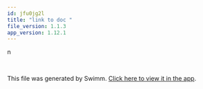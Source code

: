 ```yaml
---
id: jfu0jg2l
title: "link to doc "
file_version: 1.1.3
app_version: 1.12.1
---
```


n

<br/>

This file was generated by Swimm. [Click here to view it in the app](https://swimm-web-app.web.app/repos/Z2l0aHViJTNBJTNBTm9hUmVwbyUzQSUzQU5vYW96ZXI=/docs/jfu0jg2l).
